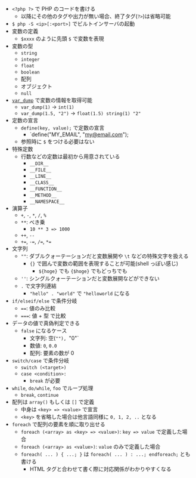 - `<?php ?>` で PHP のコードを書ける
  - 以降にその他のタグや出力が無い場合、終了タグ(`?>`)は省略可能
- `$ php -S <ip>[:<port>]` でビルトインサーバの起動
- 変数の定義
  - `$xxxx` のように先頭 `$` で変数を表現
- 変数の型
  - `string`
  - `integer`
  - `float`
  - `boolean`
  - 配列
  - オブジェクト
  - `null`
- [`var_dump`](https://www.php.net/manual/ja/function.var-dump.php) で変数の情報を取得可能
  - `var_dump(1)` -> `int(1)`
  - `var_dump(1.5, "2")` -> `float(1.5) string(1) "2"`
- 定数の宣言
  - `define(key, value);` で定数の宣言
    - `define("MY_EMAIL", "my@email.com");
  - 参照時に `$` をつける必要はない
- 特殊定数
  - 行数などの定数は最初から用意されている
    - `__DIR__`
    - `__FILE__`
    - `__LINE__`
    - `__CLASS__`
    - `__FUNCTION__`
    - `__METHOD__`
    - `__NAMESPACE__`
- 演算子
  - `+`, `-`, `*`, `/`, `%`
  - `**`: べき乗
    - `10 ** 3 => 1000`
  - `++`, `--`
  - `+=`, `-=`, `/=`, `*=`
- 文字列
  - `""`: ダブルクォーテーションだと変数展開や `\t` などの特殊文字を扱える
    - `{}` で囲んで変数の範囲を表現することが可能(shell っぽい感じ)
      - `${hoge}` でも `{$hoge}` でもどっちでも
  - `''`: シングルクォーテーションだと変数展開などができない
  - `.` で文字列連結
    - `"hello" . "world"` で `"helloworld` になる
- `if/elseif/else` で条件分岐
  - `==`: 値のみ比較
  - `===`: 値 + 型 で比較
- データの値で真偽判定できる
  - `false` になるケース
    - 文字列: 空(`""), `"0"`
    - 数値: `0`, `0.0`
    - 配列: 要素の数が 0
- `switch/case` で条件分岐
  - `switch (<target>)`
  - `case <condition>:`
    - `break` が必要
- `while`, `do/while`, `foo` でループ処理
  - `break`, `continue`
- 配列は `array()` もしくは `[]` で定義
  - 中身は `<key> => <value>` で宣言
  - `<key>` を省略した場合は他言語同様に `0, 1, 2, ..` となる
- `foreach` で配列の要素を順に取り出せる
  - `foreach (<array> as <key> => <value>)`: `key => value` で定義した場合
  - `foreach (<array> as <value>)`: `value` のみで定義した場合
  - `foreach( ... ) { ...; }` は `foreach( ... ) : ...; endforeach;` とも書ける
    - HTML タグと合わせて書く際に対応関係がわかりやすくなる
